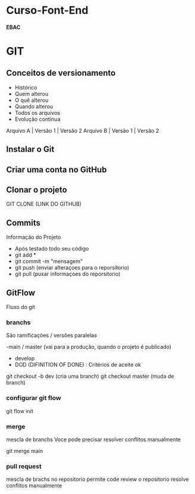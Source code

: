 # Curso-Font-End
#### EBAC
# GIT
## Conceitos de versionamento
- Histórico
- Quem alterou
- O quê alterou
- Quando alterou
- Todos os arquivos
- Evolução contínua

Arquivo A | Versão 1 | Versão 2
Arquivo B | Versão 1 | Versão 2

## Instalar o Git

## Criar uma conta no GitHub

## Clonar o projeto
GIT CLONE (LINK DO GITHUB)

## Commits
Informação do Projeto
- Após testado todo seu código
- git add *
- git commit -m "mensagem"
-  git push (enviar alteraçoes para o reporsitorio)
- git pull (puxar informaçoes do reporsitorio)


## GitFlow

Fluxo do git


### branchs 
São ramificações / versões paralelas

-main / master (vai para a produção, quando o projeto é publicado)
- develop
- DOD (DIFINITION OF DONE) : Critérios de aceite ok

git checkout -b dev (cria uma branch)
git checkout master (muda de branch)

### configurar git flow
git flow init




### merge
mescla de branchs
Voce pode precisar resolver conflitos manualmente


git merge main

### pull request
mescla de brachs no repositorio
permite code review
o repositorio resolve conflitos manualmente 

